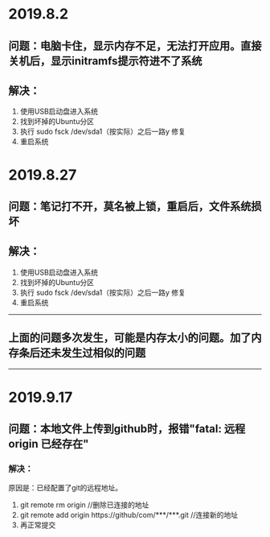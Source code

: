 # 2019.8.2

## 问题：电脑卡住，显示内存不足，无法打开应用。直接关机后，显示initramfs提示符进不了系统

## 解决：

1. 使用USB启动盘进入系统
2. 找到坏掉的Ubuntu分区
3. 执行 sudo fsck /dev/sda1（按实际）之后一路y 修复
4. 重启系统

# 2019.8.27

## 问题：笔记打不开，莫名被上锁，重启后，文件系统损坏

## 解决：

1. 使用USB启动盘进入系统
2. 找到坏掉的Ubuntu分区
3. 执行 sudo fsck /dev/sda1（按实际）之后一路y 修复
4. 重启系统

---

## 上面的问题多次发生，可能是内存太小的问题。加了内存条后还未发生过相似的问题

---

# 2019.9.17

## 问题：本地文件上传到github时，报错"fatal: 远程 origin 已经存在"

### 解决：

原因是：已经配置了git的远程地址。

1. git remote rm origin  //删除已连接的地址
2. git remote add origin https://github/com/\*\*\*/\*\*\*.git   //连接新的地址
3. 再正常提交

